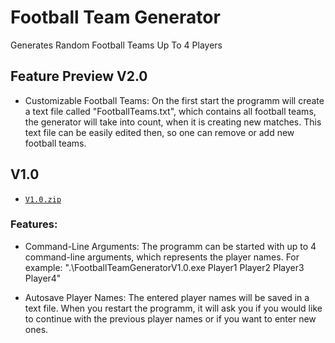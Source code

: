# Football Team Generator
Generates Random Football Teams Up To 4 Players

## Feature Preview V2.0
- Customizable Football Teams:
On the first start the programm will create a text file called "FootballTeams.txt", which contains all football teams, the generator will take into count, when it is creating new matches. This text file can be easily edited then, so one can remove or add new football teams.

## V1.0
 - [`V1.0.zip`][direct-dl]

[direct-dl]: https://github.com/vplotnikow/FootballTeamGenerator/releases/download/1.0/FTG-V1.0.zip

### Features:
- Command-Line Arguments:
The programm can be started with up to 4 command-line arguments, which represents the player names.
For example: ".\FootballTeamGeneratorV1.0.exe Player1 Player2 Player3 Player4"

- Autosave Player Names:
The entered player names will be saved in a text file. When you restart the programm, it will ask you if you would like to continue with the previous player names or if you want to enter new ones.
